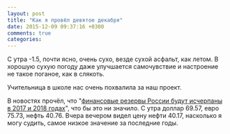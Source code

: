 ```yaml
---
layout: post
title: "Как я провёл девятое декабря"
date: 2015-12-09 09:37:16 +0300
comments: true
categories: 
---
```

С утра -1.5, почти ясно, очень сухо, везде сухой асфальт, как летом. В хорошую сухую погоду даже улучшается самочувствие и настроение не такое поганое, как в слякоть.

Учительница в школе нас очень похвалила за наш проект.

В новостях прочёл, что "[финансовые резервы России будут исчерпаны в 2017 и 2018 годах](http://lenta.ru/articles/2015/12/09/rusreserve2018/)", что бы это ни значило. С утра доллар 69.57, евро 75.73, нефть 40.76. Вчера вечером видел цену нефти 40.17, насколько я могу судить, самое низкое значение за последние годы.
